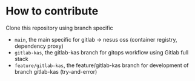 # How to contribute

Clone this repository using branch specific

- `main`, the main specific for gitlab -> nesus oss (container registry, dependency proxy)
- `gitlab-kas`, the gitlab-kas branch for gitops workflow using Gitlab full stack
- `feature/gitlab-kas`, the feature/gitlab-kas branch for development of branch gitlab-kas (try-and-error)

